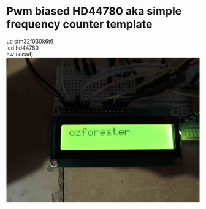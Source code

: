 # Pwm biased HD44780 aka simple frequency counter template
uc stm32f030k6t6<br>
lcd hd44780<br>
hw (kicad)<br>
![plot](./breadboard.jpg)
